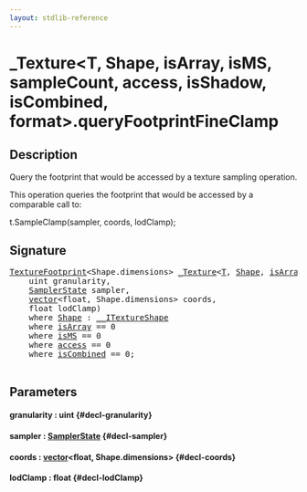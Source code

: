 ```yaml
---
layout: stdlib-reference
---
```


# \_Texture\<T, Shape, isArray, isMS, sampleCount, access, isShadow, isCombined, format\>\.queryFootprintFineClamp

## Description

Query the footprint that would be accessed by a texture sampling operation.

This operation queries the footprint that would be accessed
by a comparable call to:

t.SampleClamp(sampler, coords, lodClamp);




## Signature 

<pre>
<a href="/stdlib-reference/types/TextureFootprint/index" class="code_type">TextureFootprint</a>&lt;Shape.dimensions&gt; <a href="/stdlib-reference/types/Texture/index" class="code_type">_Texture</a>&lt;<a href="/stdlib-reference/types/Texture/index#typeparam-T" class="code_type">T</a>, <a href="/stdlib-reference/types/Texture/index#typeparam-Shape" class="code_type">Shape</a>, <a href="/stdlib-reference/types/Texture/index#typeparam-isArray" class="code_var">isArray</a>, <a href="/stdlib-reference/types/Texture/index#typeparam-isMS" class="code_var">isMS</a>, <a href="/stdlib-reference/types/Texture/index#typeparam-sampleCount" class="code_var">sampleCount</a>, <a href="/stdlib-reference/types/Texture/index#typeparam-access" class="code_var">access</a>, <a href="/stdlib-reference/types/Texture/index#typeparam-isShadow" class="code_var">isShadow</a>, <a href="/stdlib-reference/types/Texture/index#typeparam-isCombined" class="code_var">isCombined</a>, <a href="/stdlib-reference/types/Texture/index#typeparam-format" class="code_var">format</a>&gt;.<a href="/stdlib-reference/types/Texture/queryFootprintFineClamp">queryFootprintFineClamp</a>(
    uint <span class='code_param'>granularity</span>,
    <a href="/stdlib-reference/types/SamplerState/index" class="code_type">SamplerState</a> <span class='code_param'>sampler</span>,
    <a href="/stdlib-reference/types/vector/index" class="code_type">vector</a>&lt;float, Shape.dimensions&gt; <span class='code_param'>coords</span>,
    float <span class='code_param'>lodClamp</span>)
    <span class='code_keyword'>where</span> <a href="/stdlib-reference/types/Texture/index#typeparam-Shape" class="code_type">Shape</a> : <a href="/stdlib-reference/interfaces/ITextureShape/index">__ITextureShape</a>
    <span class='code_keyword'>where</span> <a href="/stdlib-reference/types/Texture/index#typeparam-isArray" class="code_var">isArray</a> == 0
    <span class='code_keyword'>where</span> <a href="/stdlib-reference/types/Texture/index#typeparam-isMS" class="code_var">isMS</a> == 0
    <span class='code_keyword'>where</span> <a href="/stdlib-reference/types/Texture/index#typeparam-access" class="code_var">access</a> == 0
    <span class='code_keyword'>where</span> <a href="/stdlib-reference/types/Texture/index#typeparam-isCombined" class="code_var">isCombined</a> == 0;

</pre>

## Parameters

#### granularity  : uint {#decl-granularity}
#### sampler  : [SamplerState](/stdlib-reference/types/SamplerState/index) {#decl-sampler}
#### coords  : [vector](/stdlib-reference/types/vector/index)\<float, Shape\.dimensions\> {#decl-coords}
#### lodClamp  : float {#decl-lodClamp}

